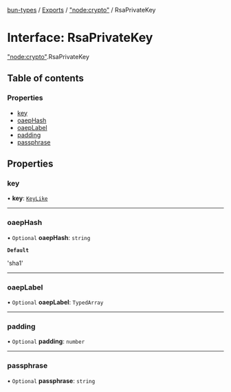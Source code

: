 [bun-types](https://oven-sh.github.io/bun-types/README.md) / [Exports](https://oven-sh.github.io/bun-types/modules.md) / ["node:crypto"](https://oven-sh.github.io/bun-types/modules/node_crypto_.md) / RsaPrivateKey

# Interface: RsaPrivateKey

["node:crypto"](https://oven-sh.github.io/bun-types/modules/node_crypto_.md).RsaPrivateKey

## Table of contents

### Properties

- [key](https://oven-sh.github.io/bun-types/interfaces/node_crypto_.RsaPrivateKey.md#key)
- [oaepHash](https://oven-sh.github.io/bun-types/interfaces/node_crypto_.RsaPrivateKey.md#oaephash)
- [oaepLabel](https://oven-sh.github.io/bun-types/interfaces/node_crypto_.RsaPrivateKey.md#oaeplabel)
- [padding](https://oven-sh.github.io/bun-types/interfaces/node_crypto_.RsaPrivateKey.md#padding)
- [passphrase](https://oven-sh.github.io/bun-types/interfaces/node_crypto_.RsaPrivateKey.md#passphrase)

## Properties

### key

• **key**: [`KeyLike`](https://oven-sh.github.io/bun-types/modules/crypto_.md#keylike)

___

### oaepHash

• `Optional` **oaepHash**: `string`

**`Default`**

'sha1'

___

### oaepLabel

• `Optional` **oaepLabel**: `TypedArray`

___

### padding

• `Optional` **padding**: `number`

___

### passphrase

• `Optional` **passphrase**: `string`

